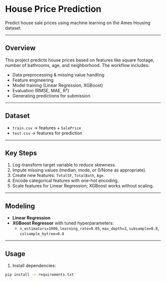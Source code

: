 # House Price Prediction

Predict house sale prices using machine learning on the Ames Housing dataset.

---

## **Overview**
This project predicts house prices based on features like square footage, number of bathrooms, age, and neighborhood. The workflow includes:

- Data preprocessing & missing value handling
- Feature engineering
- Model training (Linear Regression, XGBoost)
- Evaluation (RMSE, MAE, R²)
- Generating predictions for submission

---

## **Dataset**
- `train.csv` → features + `SalePrice`
- `test.csv` → features for prediction

---

## **Key Steps**
1. Log-transform target variable to reduce skewness.
2. Impute missing values (median, mode, or 0/None as appropriate).
3. Create new features: `TotalSF`, `TotalBath`, `Age`.
4. Encode categorical features with one-hot encoding.
5. Scale features for Linear Regression; XGBoost works without scaling.

---

## **Modeling**
- **Linear Regression**  
- **XGBoost Regressor** with tuned hyperparameters:
  - `n_estimators=1000`, `learning_rate=0.05`, `max_depth=3`, `subsample=0.8`, `colsample_bytree=0.8`

---

## **Usage**
1. Install dependencies:
```bash
pip install -r requirements.txt
